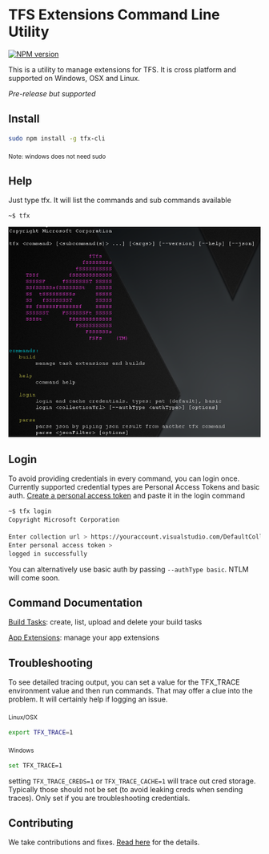 # TFS Extensions Command Line Utility

[![NPM version](https://badge.fury.io/js/tfx-cli.png)](http://badge.fury.io/js/tfx-cli)

This is a utility to manage extensions for TFS.  It is cross platform and supported on Windows, OSX and Linux.

*Pre-release but supported*

## Install
```bash
sudo npm install -g tfx-cli
```
<sub>Note: windows does not need sudo</sub>

## Help
Just type tfx.  It will list the commands and sub commands available
```bash
~$ tfx
```
![tfs-cli](docs/tfx-cli.png "TFS cross platform command line")

## Login
To avoid providing credentials in every command, you can login once.
Currently supported credential types are Personal Access Tokens and basic auth.
[Create a personal access token](http://roadtoalm.com/2015/07/22/using-personal-access-tokens-to-access-visual-studio-online) and paste it in the login command
```bash
~$ tfx login
Copyright Microsoft Corporation

Enter collection url > https://youraccount.visualstudio.com/DefaultCollection
Enter personal access token > 
logged in successfully
```

You can alternatively use basic auth by passing `--authType basic`.  NTLM will come soon.

## Command Documentation
[Build Tasks](docs/buildtasks.md): create, list, upload and delete your build tasks

[App Extensions](docs/appext.md): manage your app extensions

## Troubleshooting
To see detailed tracing output, you can set a value for the TFX_TRACE environment value and then run commands.  That may offer a clue into the problem.  It will certainly help if logging an issue.

<sub>Linux/OSX</sub>
```bash
export TFX_TRACE=1
```

<sub>Windows</sub>
```bash
set TFX_TRACE=1
```

setting `TFX_TRACE_CREDS=1` or `TFX_TRACE_CACHE=1` will trace out cred storage.  Typically those should not be set (to avoid leaking creds when sending traces).  Only set if you are troubleshooting credentials.

## Contributing

We take contributions and fixes.  [Read here](docs/contributions.md) for the details.
